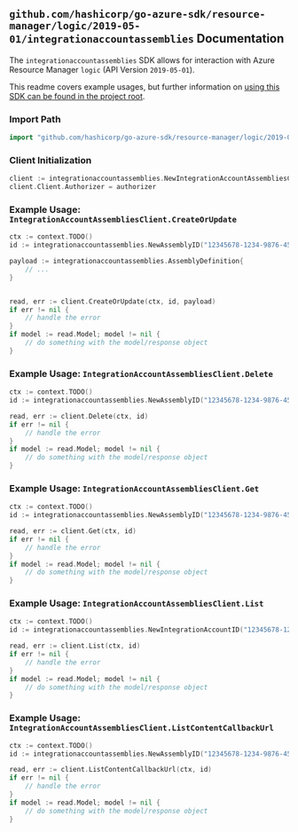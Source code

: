 
## `github.com/hashicorp/go-azure-sdk/resource-manager/logic/2019-05-01/integrationaccountassemblies` Documentation

The `integrationaccountassemblies` SDK allows for interaction with Azure Resource Manager `logic` (API Version `2019-05-01`).

This readme covers example usages, but further information on [using this SDK can be found in the project root](https://github.com/hashicorp/go-azure-sdk/tree/main/docs).

### Import Path

```go
import "github.com/hashicorp/go-azure-sdk/resource-manager/logic/2019-05-01/integrationaccountassemblies"
```


### Client Initialization

```go
client := integrationaccountassemblies.NewIntegrationAccountAssembliesClientWithBaseURI("https://management.azure.com")
client.Client.Authorizer = authorizer
```


### Example Usage: `IntegrationAccountAssembliesClient.CreateOrUpdate`

```go
ctx := context.TODO()
id := integrationaccountassemblies.NewAssemblyID("12345678-1234-9876-4563-123456789012", "example-resource-group", "integrationAccountName", "assemblyName")

payload := integrationaccountassemblies.AssemblyDefinition{
	// ...
}


read, err := client.CreateOrUpdate(ctx, id, payload)
if err != nil {
	// handle the error
}
if model := read.Model; model != nil {
	// do something with the model/response object
}
```


### Example Usage: `IntegrationAccountAssembliesClient.Delete`

```go
ctx := context.TODO()
id := integrationaccountassemblies.NewAssemblyID("12345678-1234-9876-4563-123456789012", "example-resource-group", "integrationAccountName", "assemblyName")

read, err := client.Delete(ctx, id)
if err != nil {
	// handle the error
}
if model := read.Model; model != nil {
	// do something with the model/response object
}
```


### Example Usage: `IntegrationAccountAssembliesClient.Get`

```go
ctx := context.TODO()
id := integrationaccountassemblies.NewAssemblyID("12345678-1234-9876-4563-123456789012", "example-resource-group", "integrationAccountName", "assemblyName")

read, err := client.Get(ctx, id)
if err != nil {
	// handle the error
}
if model := read.Model; model != nil {
	// do something with the model/response object
}
```


### Example Usage: `IntegrationAccountAssembliesClient.List`

```go
ctx := context.TODO()
id := integrationaccountassemblies.NewIntegrationAccountID("12345678-1234-9876-4563-123456789012", "example-resource-group", "integrationAccountName")

read, err := client.List(ctx, id)
if err != nil {
	// handle the error
}
if model := read.Model; model != nil {
	// do something with the model/response object
}
```


### Example Usage: `IntegrationAccountAssembliesClient.ListContentCallbackUrl`

```go
ctx := context.TODO()
id := integrationaccountassemblies.NewAssemblyID("12345678-1234-9876-4563-123456789012", "example-resource-group", "integrationAccountName", "assemblyName")

read, err := client.ListContentCallbackUrl(ctx, id)
if err != nil {
	// handle the error
}
if model := read.Model; model != nil {
	// do something with the model/response object
}
```
